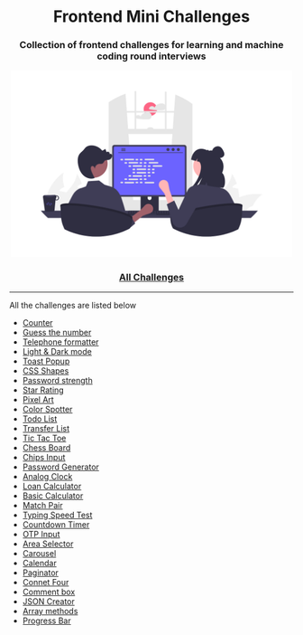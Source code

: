 <div align="center">
  <h1>Frontend Mini Challenges</h1>
  <h3>Collection of frontend challenges for learning and machine coding round interviews</h3>
  <a href="https://github.com/264pranjal/frontend_mini_challenges/"><img src="src/cover.png" alt="web programming" width="500px" /></a>
</div>

<div align="center">
  <h3><a href="https://github.com/264pranjal/frontend_mini_challenges/">All Challenges</a></h3>
</div>

---

All the challenges are listed below

- [Counter]()
- [Guess the number]()
- [Telephone formatter]()
- [Light & Dark mode]()
- [Toast Popup]()
- [CSS Shapes]()
- [Password strength]()
- [Star Rating]()
- [Pixel Art]()
- [Color Spotter]()
- [Todo List]()
- [Transfer List]()
- [Tic Tac Toe]()
- [Chess Board]()
- [Chips Input]()
- [Password Generator]()
- [Analog Clock](https://github.com/264pranjal/frontend_mini_challenges/tree/main/src/mc/analog-clock)
- [Loan Calculator](https://github.com/264pranjal/frontend_mini_challenges/tree/main/src/mc/Mortgage_Loan_Calculator)
- [Basic Calculator]()
- [Match Pair]()
- [Typing Speed Test]()
- [Countdown Timer]()
- [OTP Input]()
- [Area Selector]()
- [Carousel]()
- [Calendar]()
- [Paginator]()
- [Connet Four]()
- [Comment box]()
- [JSON Creator]()
- [Array methods]()
- [Progress Bar]()
